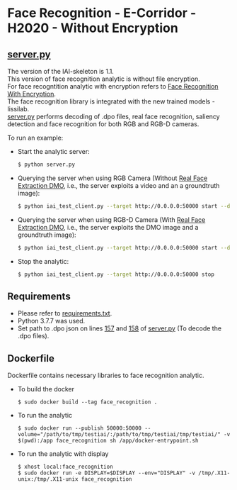 # Face Recognition - E-Corridor - H2020 - Without Encryption
## [server.py](https://devecorridor.iit.cnr.it/gitlab/kmoulouel/facerecognition2/blob/11082022/server.py)
The version of the IAI-skeleton is 1.1.  
This version of face recognition analytic is without file encryption.  
For face recogntition analytic with encryption refers to [Face Recognition With Encryption](https://devecorridor.iit.cnr.it/gitlab/kmoulouel/facerecognition).  
The face recognition library is integrated with the new trained models - lissilab.  
[server.py](https://devecorridor.iit.cnr.it/gitlab/kmoulouel/facerecognition2/blob/11082022/server.py) performs decoding of .dpo files, real face recognition, saliency detection and face recognition for both RGB and RGB-D cameras.

To run an example:
- Start the analytic server:
    ```sh
    $ python server.py
    ```
- Querying the server when using RGB Camera (Without [Real Face Extraction DMO](https://devecorridor.iit.cnr.it/gitlab/kmoulouel/realfaceextractiondmo), i.e., the server exploits a video and an a groundtruth image):
    ```sh
    $ python iai_test_client.py --target http://0.0.0.0:50000 start --datalake ./tmp/testiai g.mp4 r.png
    ```
- Querying the server when using RGB-D Camera (With [Real Face Extraction DMO](https://devecorridor.iit.cnr.it/gitlab/kmoulouel/realfaceextractiondmo), i.e., the server exploits the DMO image and a groundtruth image):
    ```sh
    $ python iai_test_client.py --target http://0.0.0.0:50000 start --datalake ./tmp/testiai r.png 7.png
    ```
- Stop the analytic:
    ```sh
    $ python iai_test_client.py --target http://0.0.0.0:50000 stop
    ```

## Requirements
- Please refer to [requirements.txt](https://devecorridor.iit.cnr.it/gitlab/kmoulouel/facerecognition2/blob/11082022/requirements.txt).
- Python 3.7.7 was used.  
- Set path to .dpo json on lines [157](https://devecorridor.iit.cnr.it/gitlab/kmoulouel/facerecognition2/blob/11082022/server.py#L157) and [158](https://devecorridor.iit.cnr.it/gitlab/kmoulouel/facerecognition2/blob/11082022/server.py#L157) of [server.py](https://devecorridor.iit.cnr.it/gitlab/kmoulouel/facerecognition2/blob/11082022/server.py) (To decode the .dpo files).

## Dockerfile
Dockerfile contains necessary libraries to face recognition analytic.
- To build the docker
    ```
    $ sudo docker build --tag face_recognition .
    ```
- To run the analytic
    ```
    $ sudo docker run --publish 50000:50000 --volume="/path/to/tmp/testiai/:/path/to/tmp/testiai/tmp/testiai/" -v $(pwd):/app face_recognition sh /app/docker-entrypoint.sh
    ```
- To run the analytic with display
    ```
	$ xhost local:face_recognition
	$ sudo docker run -e DISPLAY=$DISPLAY --env="DISPLAY" -v /tmp/.X11-unix:/tmp/.X11-unix face_recognition
    ```